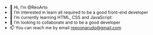 - 👋 Hi, I’m @ReoArto
- 👀 I’m interested in learn all required to be a good front-end developer
- 🌱 I’m currently learning HTML, CSS and JavaScript
- 💞️ I’m looking to collaborate and to be a good developer
- 📫 You can reach me by email reeoonarudo@gmail.com

<!---
ReoArto/ReoArto is a ✨ special ✨ repository because its `README.md` (this file) appears on your GitHub profile.
You can click the Preview link to take a look at your changes.
--->
